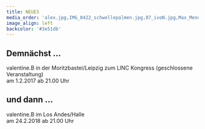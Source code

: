 ```yaml
---
title: NEUES
media_order: 'alex.jpg,IMG_0422_schwellepalmen.jpg,07_ivoN.jpg,Max_Mendez - Valentine_B. - Konsum_2018_62A8922.jpeg'
image_align: left
backcolor: '#3e51db'
---
```


## **Demnächst …**
valentine.B in der Moritzbastei/Leipzig zum LINC Kongress (geschlossene Veranstaltung)<br>am 1.2.2017 ab 21.00 Uhr

## **und dann …**

valentine.B im Los Andes/Halle<br>am 24.2.2018 ab 21.00 Uhr